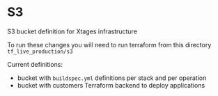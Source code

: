 # S3

S3 bucket definition for Xtages infrastructure

To run these changes you will need to run terraform from this directory `tf_live_production/s3`

Current definitions:
- bucket with `buildspec.yml` definitions per stack and per operation
- bucket with customers Terraform backend to deploy applications
